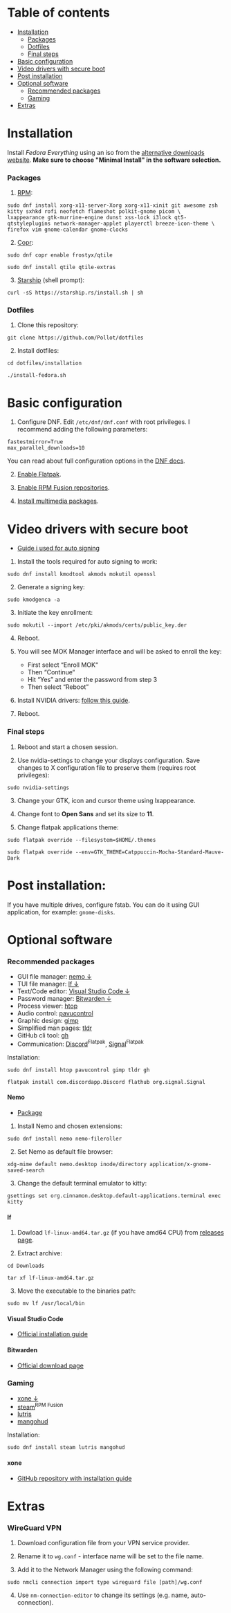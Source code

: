 # Table of contents
- [Installation](#installation)
    - [Packages](#packages)
    - [Dotfiles](#dotfiles)
    - [Final steps](#final-steps)
- [Basic configuration](#basic-configuration)
- [Video drivers with secure boot](#video-drivers-with-secure-boot)
- [Post installation](#post-installation)
- [Optional software](#optional-software)
    - [Recommended packages](#recommended-packages)
    - [Gaming](#gaming)
- [Extras](#extras)

# Installation
Install *Fedora Everything* using an iso from the [alternative downloads website](https://alt.fedoraproject.org/). **Make sure to choose "Minimal Install" in the software selection.**

### Packages
1. [RPM](https://packages.fedoraproject.org/):
```
sudo dnf install xorg-x11-server-Xorg xorg-x11-xinit git awesome zsh kitty sxhkd rofi neofetch flameshot polkit-gnome picom \
lxappearance gtk-murrine-engine dunst xss-lock i3lock qt5-qtstyleplugins network-manager-applet playerctl breeze-icon-theme \
firefox vim gnome-calendar gnome-clocks
```

2. [Copr](https://copr.fedorainfracloud.org/):
```
sudo dnf copr enable frostyx/qtile

sudo dnf install qtile qtile-extras
```

3. [Starship](https://starship.rs/) (shell prompt):
```
curl -sS https://starship.rs/install.sh | sh
```

### Dotfiles
1. Clone this repository:
```
git clone https://github.com/Pollot/dotfiles
```

2. Install dotfiles:
```
cd dotfiles/installation

./install-fedora.sh
```

# Basic configuration
1. Configure DNF. Edit ```/etc/dnf/dnf.conf``` with root privileges. I recommend adding the following parameters:
```
fastestmirror=True
max_parallel_downloads=10
```
You can read about full configuration options in the [DNF docs](https://dnf.readthedocs.io/en/latest/conf_ref.html).

2. [Enable Flatpak](https://flatpak.org/setup/Fedora).

3. [Enable RPM Fusion repositories](https://rpmfusion.org/Configuration).

4. [Install multimedia packages](https://rpmfusion.org/Howto/Multimedia).

# Video drivers with secure boot
- [Guide i used for auto signing](https://blog.monosoul.dev/2022/05/17/automatically-sign-nvidia-kernel-module-in-fedora-36/)

1. Install the tools required for auto signing to work:
```
sudo dnf install kmodtool akmods mokutil openssl
```

2. Generate a signing key:
```
sudo kmodgenca -a
```

3. Initiate the key enrollment:
```
sudo mokutil --import /etc/pki/akmods/certs/public_key.der
```

4. Reboot.

5. You will see MOK Manager interface and will be asked to enroll the key:
    - First select “Enroll MOK“
    - Then “Continue“
    - Hit “Yes” and enter the password from step 3
    - Then select “Reboot”

6. Install NVIDIA drivers: [follow this guide](https://rpmfusion.org/Howto/NVIDIA).

7. Reboot.

### Final steps
1. Reboot and start a chosen session.

2. Use nvidia-settings to change your displays configuration. Save changes to X configuration file to preserve them (requires root privileges):
```
sudo nvidia-settings
```

3. Change your GTK, icon and cursor theme using lxappearance.

4. Change font to **Open Sans** and set its size to **11**.

5. Change flatpak applications theme:
```
sudo flatpak override --filesystem=$HOME/.themes

sudo flatpak override --env=GTK_THEME=Catppuccin-Mocha-Standard-Mauve-Dark
```

# Post installation:
If you have multiple drives, configure fstab. You can do it using GUI application, for example: ```gnome-disks```.

# Optional software

### Recommended packages
- GUI file manager: [nemo &darr;](#nemo)
- TUI file manager: [lf &darr;](#lf)
- Text/Code editor: [Visual Studio Code &darr;](#visual-studio-code)
- Password manager: [Bitwarden &darr;](#bitwarden)
- Process viewer: [htop](https://packages.fedoraproject.org/pkgs/htop/htop/)
- Audio control: [pavucontrol](https://packages.fedoraproject.org/pkgs/pavucontrol/pavucontrol/)
- Graphic design: [gimp](https://packages.fedoraproject.org/pkgs/gimp/gimp/)
- Simplified man pages: [tldr](https://packages.fedoraproject.org/pkgs/tldr/tldr/)
- GitHub cli tool: [gh](https://packages.fedoraproject.org/pkgs/gh/gh/)
- Communication: [Discord](https://flathub.org/apps/details/com.discordapp.Discord)<sup>Flatpak</sup>, [Signal](https://flathub.org/apps/details/org.signal.Signal)<sup>Flatpak</sup>

Installation:
```
sudo dnf install htop pavucontrol gimp tldr gh

flatpak install com.discordapp.Discord flathub org.signal.Signal
```

#### Nemo
- [Package](https://packages.fedoraproject.org/pkgs/nemo/nemo/)

1. Install Nemo and chosen extensions:
```
sudo dnf install nemo nemo-fileroller
```

2. Set Nemo as default file browser:
```
xdg-mime default nemo.desktop inode/directory application/x-gnome-saved-search
```

3. Change the default terminal emulator to kitty:
```
gsettings set org.cinnamon.desktop.default-applications.terminal exec kitty
```

#### lf
1. Dowload  ```lf-linux-amd64.tar.gz``` (if you have amd64 CPU) from [releases page](https://github.com/gokcehan/lf/releases).

2. Extract archive:
```
cd Downloads

tar xf lf-linux-amd64.tar.gz
```

3. Move the executable to the binaries path:
```
sudo mv lf /usr/local/bin
```

#### Visual Studio Code
- [Official installation guide](https://code.visualstudio.com/docs/setup/linux)

#### Bitwarden
- [Official download page](https://bitwarden.com/download/)

### Gaming
- [xone &darr;](#xone)
- [steam](https://store.steampowered.com/)<sup>RPM Fusion</sup>
- [lutris](https://packages.fedoraproject.org/pkgs/lutris/lutris/)
- [mangohud](https://packages.fedoraproject.org/pkgs/mangohud/mangohud/)

Installation:
```
sudo dnf install steam lutris mangohud
```

#### xone
- [GitHub repository with installation guide](https://github.com/medusalix/xone)

# Extras

### WireGuard VPN
1. Download configuration file from your VPN service provider.

2. Rename it to ```wg.conf``` - interface name will be set to the file name.

3. Add it to the Network Manager using the following command:
```
sudo nmcli connection import type wireguard file [path]/wg.conf
```

4. Use ```nm-connection-editor``` to change its settings (e.g. name, auto-connection).